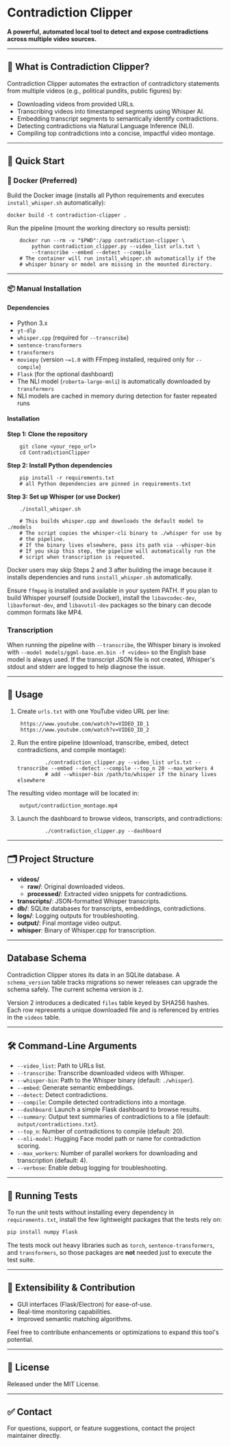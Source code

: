 # Contradiction Clipper

**A powerful, automated local tool to detect and expose contradictions across multiple video sources.**

---

## 📝 What is Contradiction Clipper?

Contradiction Clipper automates the extraction of contradictory statements from multiple videos (e.g., political pundits, public figures) by:

- Downloading videos from provided URLs.
- Transcribing videos into timestamped segments using Whisper AI.
- Embedding transcript segments to semantically identify contradictions.
- Detecting contradictions via Natural Language Inference (NLI).
- Compiling top contradictions into a concise, impactful video montage.

---

## 🚀 Quick Start

### 🐳 Docker (Preferred)

Build the Docker image (installs all Python requirements and executes
`install_whisper.sh` automatically):

```
docker build -t contradiction-clipper .
```

Run the pipeline (mount the working directory so results persist):

```
    docker run --rm -v "$PWD":/app contradiction-clipper \
        python contradiction_clipper.py --video_list urls.txt \
        --transcribe --embed --detect --compile
    # The container will run install_whisper.sh automatically if the
    # whisper binary or model are missing in the mounted directory.
```

---

### 📦 Manual Installation

#### Dependencies
- Python 3.x
- `yt-dlp`
- `whisper.cpp` (required for `--transcribe`)
- `sentence-transformers`
- `transformers`
- `moviepy` (version `~=1.0` with FFmpeg installed, required only for `--compile`)
- `Flask` (for the optional dashboard)
- The NLI model (`roberta-large-mnli`) is automatically downloaded by `transformers`
- NLI models are cached in memory during detection for faster repeated runs

#### Installation

**Step 1: Clone the repository**

        git clone <your_repo_url>
        cd ContradictionClipper

**Step 2: Install Python dependencies**

        pip install -r requirements.txt
        # all Python dependencies are pinned in requirements.txt

**Step 3: Set up Whisper (or use Docker)**

        ./install_whisper.sh

        # This builds whisper.cpp and downloads the default model to ./models
        # The script copies the whisper-cli binary to ./whisper for use by
        # the pipeline.
        # If the binary lives elsewhere, pass its path via --whisper-bin
        # If you skip this step, the pipeline will automatically run the
        # script when transcription is requested.

Docker users may skip Steps 2 and 3 after building the image because it installs
dependencies and runs `install_whisper.sh` automatically.

Ensure `ffmpeg` is installed and available in your system PATH.
If you plan to build Whisper yourself (outside Docker), install the
`libavcodec-dev`, `libavformat-dev`, and `libavutil-dev` packages so the
binary can decode common formats like MP4.

### Transcription

When running the pipeline with `--transcribe`, the Whisper binary is
invoked with `--model models/ggml-base.en.bin -f <video>` so the English
base model is always used. If the transcript JSON file is not created,
Whisper's stdout and stderr are logged to help diagnose the issue.


---

## 🎯 Usage

1. Create `urls.txt` with one YouTube video URL per line:

		https://www.youtube.com/watch?v=VIDEO_ID_1
		https://www.youtube.com/watch?v=VIDEO_ID_2

2. Run the entire pipeline (download, transcribe, embed, detect contradictions, and compile montage):

                ./contradiction_clipper.py --video_list urls.txt --transcribe --embed --detect --compile --top_n 20 --max_workers 4
                # add --whisper-bin /path/to/whisper if the binary lives elsewhere

The resulting video montage will be located in:

        output/contradiction_montage.mp4

3. Launch the dashboard to browse videos, transcripts, and contradictions:

                ./contradiction_clipper.py --dashboard

---

## 🗂️ Project Structure

- **videos/**
	- **raw/**: Original downloaded videos.
	- **processed/**: Extracted video snippets for contradictions.
- **transcripts/**: JSON-formatted Whisper transcripts.
- **db/**: SQLite databases for transcripts, embeddings, contradictions.
- **logs/**: Logging outputs for troubleshooting.
- **output/**: Final montage video output.
- **whisper**: Binary of Whisper.cpp for transcription.

---

## Database Schema

Contradiction Clipper stores its data in an SQLite database. A `schema_version`
table tracks migrations so newer releases can upgrade the schema safely. The
current schema version is `2`.

Version 2 introduces a dedicated `files` table keyed by SHA256 hashes. Each
row represents a unique downloaded file and is referenced by entries in the
`videos` table.

---

## 🛠️ Command-Line Arguments

- `--video_list`: Path to URLs list.
- `--transcribe`: Transcribe downloaded videos with Whisper.
- `--whisper-bin`: Path to the Whisper binary (default: `./whisper`).
- `--embed`: Generate semantic embeddings.
- `--detect`: Detect contradictions.
- `--compile`: Compile detected contradictions into a montage.
- `--dashboard`: Launch a simple Flask dashboard to browse results.
- `--summary`: Output text summaries of contradictions to a file
  (default: `output/contradictions.txt`).
- `--top_n`: Number of contradictions to compile (default: 20).
- `--nli-model`: Hugging Face model path or name for contradiction scoring.
- `--max_workers`: Number of parallel workers for downloading and transcription (default: 4).
- `--verbose`: Enable debug logging for troubleshooting.

---

## 🧪 Running Tests

To run the unit tests without installing every dependency in `requirements.txt`,
install the few lightweight packages that the tests rely on:

```bash
pip install numpy Flask
```

The tests mock out heavy libraries such as `torch`, `sentence-transformers`, and
`transformers`, so those packages are **not** needed just to execute the test
suite.

---

## 🧩 Extensibility & Contribution

- GUI interfaces (Flask/Electron) for ease-of-use.
- Real-time monitoring capabilities.
- Improved semantic matching algorithms.

Feel free to contribute enhancements or optimizations to expand this tool's potential.

---

## 📄 License

Released under the MIT License.

---

## ✅ Contact

For questions, support, or feature suggestions, contact the project maintainer directly.


